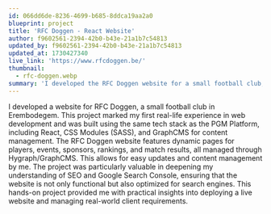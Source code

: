 ```yaml
---
id: 066dd6de-8236-4699-b685-8ddca19aa2a0
blueprint: project
title: 'RFC Doggen - React Website'
author: f9602561-2394-42b0-b43e-21a1b7c54813
updated_by: f9602561-2394-42b0-b43e-21a1b7c54813
updated_at: 1730427340
live_link: 'https://www.rfcdoggen.be/'
thumbnail:
  - rfc-doggen.webp
summary: 'I developed the RFC Doggen website for a small football club, using React, CSS Modules (SASS), and GraphCMS, which enhanced my web development skills and provided experience in managing dynamic content. This project also deepened my understanding of SEO and Google Search Console, ensuring the site is optimized for search engines while meeting real-world client needs.'
---
```

I developed a website for RFC Doggen, a small football club in Erembodegem. This project marked my first real-life experience in web development and was built using the same tech stack as the PGM Platform, including React, CSS Modules (SASS), and GraphCMS for content management. The RFC Doggen website features dynamic pages for players, events, sponsors, rankings, and match results, all managed through Hygraph/GraphCMS. This allows for easy updates and content management by me. The project was particularly valuable in deepening my understanding of SEO and Google Search Console, ensuring that the website is not only functional but also optimized for search engines. This hands-on project provided me with practical insights into deploying a live website and managing real-world client requirements.